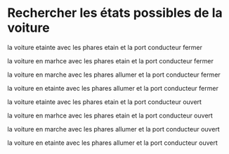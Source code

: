 
 # Rechercher les états possibles de la voiture

 
 la voiture etainte avec les phares etain et la port conducteur fermer

 la voiture en marhce avec les phares etain et la port conducteur fermer

  la voiture en marche avec les phares allumer et la port conducteur fermer

  la voiture en etainte avec les phares allumer et la port conducteur fermer


la voiture etainte avec les phares etain et la port conducteur ouvert

 la voiture en marhce avec les phares etain et la port conducteur ouvert

  la voiture en marche avec les phares allumer et la port conducteur ouvert

  la voiture en etainte avec les phares allumer et la port conducteur ouvert







 